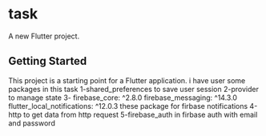 # task

A new Flutter project.

## Getting Started

This project is a starting point for a Flutter application.
 i have user some packages in this task
1-shared_preferences to save user session
2-provider to manage state
3-  firebase_core: ^2.8.0
  firebase_messaging: ^14.3.0
  flutter_local_notifications: ^12.0.3
these package for firbase notifications
4-http to get data from http request
5-firebase_auth  in firbase auth with email and password

